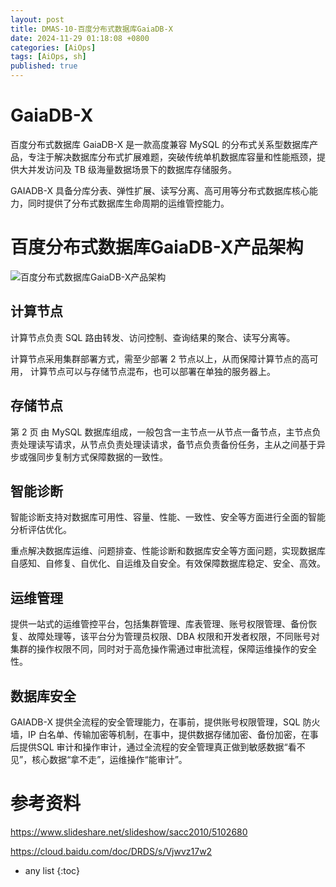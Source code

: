 ```yaml
---
layout: post
title: DMAS-10-百度分布式数据库GaiaDB-X
date: 2024-11-29 01:18:08 +0800
categories: [AiOps]
tags: [AiOps, sh]
published: true
---
```


# GaiaDB-X

百度分布式数据库 GaiaDB-X 是一款高度兼容 MySQL 的分布式关系型数据库产品，专注于解决数据库分布式扩展难题，突破传统单机数据库容量和性能瓶颈，提供大并发访问及 TB 级海量数据场景下的数据库存储服务。

GAIADB-X 具备分库分表、弹性扩展、读写分离、高可用等分布式数据库核心能力，同时提供了分布式数据库生命周期的运维管控能力。


# 百度分布式数据库GaiaDB-X产品架构

![百度分布式数据库GaiaDB-X产品架构](https://oss-emcsprod-public.modb.pro/image/editor/20210409-63dd442a-7c71-4997-9166-67a522925dd7.png)

## 计算节点

计算节点负责 SQL 路由转发、访问控制、查询结果的聚合、读写分离等。

计算节点采用集群部署方式，需至少部署 2 节点以上，从而保障计算节点的高可用， 计算节点可以与存储节点混布，也可以部署在单独的服务器上。

## 存储节点

第 2 页 由 MySQL 数据库组成，一般包含一主节点一从节点一备节点，主节点负责处理读写请求，从节点负责处理读请求，备节点负责备份任务，主从之间基于异步或强同步复制方式保障数据的一致性。

## 智能诊断

智能诊断支持对数据库可用性、容量、性能、一致性、安全等方面进行全面的智能分析评估优化。

重点解决数据库运维、问题排查、性能诊断和数据库安全等方面问题，实现数据库自感知、自修复、自优化、自运维及自安全。有效保障数据库稳定、安全、高效。

## 运维管理

提供一站式的运维管控平台，包括集群管理、库表管理、账号权限管理、备份恢复、故障处理等，该平台分为管理员权限、DBA 权限和开发者权限，不同账号对集群的操作权限不同，同时对于高危操作需通过审批流程，保障运维操作的安全性。

## 数据库安全

GAIADB-X 提供全流程的安全管理能力，在事前，提供账号权限管理，SQL 防火墙，IP 白名单、传输加密等机制，在事中，提供数据存储加密、备份加密，在事后提供SQL 审计和操作审计，通过全流程的安全管理真正做到敏感数据“看不见”，核心数据“拿不走”，运维操作“能审计”。




# 参考资料

https://www.slideshare.net/slideshow/sacc2010/5102680

https://cloud.baidu.com/doc/DRDS/s/Vjwvz17w2


* any list
{:toc}